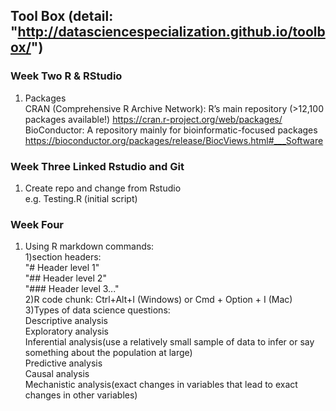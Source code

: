 ##  Tool Box (detail: "http://datasciencespecialization.github.io/toolbox/")    
### Week Two R & RStudio    
1. Packages  
CRAN (Comprehensive R Archive Network): R’s main repository (>12,100 packages available!) https://cran.r-project.org/web/packages/   
BioConductor: A repository mainly for bioinformatic-focused packages  https://bioconductor.org/packages/release/BiocViews.html#___Software
### Week Three Linked Rstudio and Git    

1. Create repo and change from Rstudio     
e.g. Testing.R (initial script)     

### Week Four    

1. Using R markdown commands:    
1)section headers:     
"# Header level 1"    
"## Header level 2"    
"### Header level 3..."    
2)R code chunk:  Ctrl+Alt+I (Windows) or Cmd + Option + I (Mac)   
3)Types of data science questions:    
Descriptive analysis    
Exploratory analysis    
Inferential analysis(use a relatively small sample of data to infer or say something about the population at large)    
Predictive analysis    
Causal analysis    
Mechanistic analysis(exact changes in variables that lead to exact changes in other variables)
